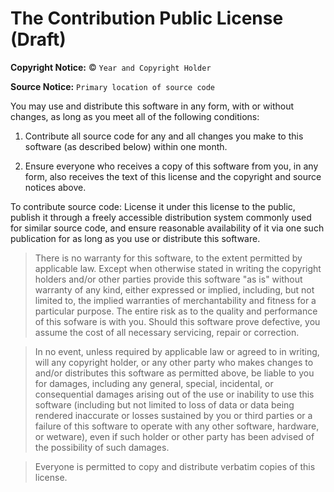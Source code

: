 The Contribution Public License (Draft)
=======================================

**Copyright Notice:** © `Year and Copyright Holder`

**Source Notice:** `Primary location of source code`

You may use and distribute this software in any form, with or
without changes, as long as you meet all of the following conditions:

1. Contribute all source code for any and all changes
   you make to this software (as described below) within
   one month.

2. Ensure everyone who receives a copy of this software from you,
   in any form, also receives the text of this license and the
   copyright and source notices above.

To contribute source code: License it under this license to
the public, publish it through a freely accessible
distribution system commonly used for similar source code, and ensure
reasonable availability of it via one such publication for as long
as you use or distribute this software.

>There is no warranty for this software, to the extent permitted by applicable law. Except when otherwise stated in writing the copyright holders and/or other parties provide this software "as is" without warranty of any kind, either expressed or implied, including, but not limited to, the implied warranties of merchantability and fitness for a particular purpose. The entire risk as to the quality and performance of this sofware is with you. Should this software prove defective, you assume the cost of all necessary servicing, repair or correction.

>In no event, unless required by applicable law or agreed to in writing, will any copyright holder, or any other party who makes changes to and/or distributes this software as permitted above, be liable to you for damages, including any general, special, incidental, or consequential damages arising out of the use or inability to use this software (including but not limited to loss of data or data being rendered inaccurate or losses sustained by you or third parties or a failure of this software to operate with any other software, hardware, or wetware), even if such holder or other party has been advised of the possibility of such damages.

>Everyone is permitted to copy and distribute verbatim copies of this
license.
